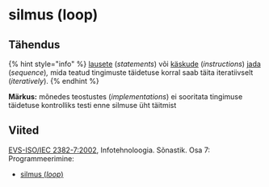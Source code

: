 # silmus (loop)

## Tähendus

{% hint style="info" %}
[lausete](lause-statement.md) (_statements_) või [käskude](kaesk-instruction.md) (_instructions_)  [jada](jada-sequence.md) (_sequence_)_,_ mida teatud tingimuste täidetuse korral saab täita  iteratiivselt (_iteratively_).
{% endhint %}

**Märkus:** mõnedes teostustes (_implementations_) ei sooritata tingimuse täidetuse kontrolliks testi enne silmuse üht täitmist

## Viited

[EVS-ISO/IEC 2382-7:2002](https://www.evs.ee/et/evs-iso-iec-2382-7-2002), Infotehnoloogia. Sõnastik. Osa 7: Programmeerimine:

* [silmus (_loop_)](http://www.eki.ee/dict/its/index.cgi?Q=D0BDBF44-6C03-1014-88DC-FC5F0DBED45A\&F=GUID\&C01=1\&C02=0\&C10=1)
